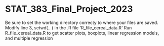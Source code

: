 # STAT_383_Final_Project_2023
Be sure to set the working directory correcty to where your files are saved. 
Modify line 3, setwd(...) in the .R file 'R_file_cereal_data.R'
Run R_file_cereal_data.R to get scatter plots, boxplots, linear regression models, and multiple regression 
